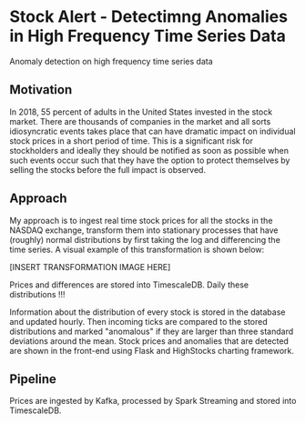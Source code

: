 # Stock Alert - Detectimng Anomalies in High Frequency Time Series Data
Anomaly detection on high frequency time series data

## Motivation
In 2018, 55 percent of adults in the United States invested in the stock market. There are thousands of companies in the market and all sorts idiosyncratic events takes place that can have dramatic impact on individual stock prices in a short period of time. This is a significant risk for stockholders and ideally they should be notified as soon as possible when such events occur such that they have the option to protect themselves by selling the stocks before the full impact is observed.

## Approach
My approach is to ingest real time stock prices for all the stocks in the NASDAQ exchange, transform them into stationary processes that have (roughly) normal distributions by first taking the log and differencing the time series. A  visual example of this transformation is shown below:

[INSERT TRANSFORMATION IMAGE HERE]

Prices and differences are stored into TimescaleDB. Daily these distributions !!!

Information about the distribution of every stock is stored in the database and updated hourly. Then incoming ticks are compared to the stored distributions and marked "anomalous" if they are larger than three standard deviations around the mean. Stock prices and anomalies that are detected are shown in the front-end using Flask and HighStocks charting framework.

## Pipeline
Prices are ingested by Kafka, processed by Spark Streaming and stored into TimescaleDB.

